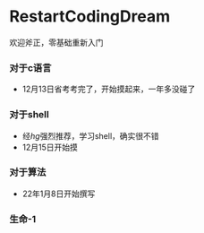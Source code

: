 # RestartCodingDream
欢迎斧正，零基础重新入门

### 对于c语言

- 12月13日省考考完了，开始摸起来，一年多没碰了



### 对于shell

- 经*hg*强烈推荐，学习shell，确实很不错
- 12月15日开始摸

### 对于算法

- 22年1月8日开始撰写



### 生命-1

